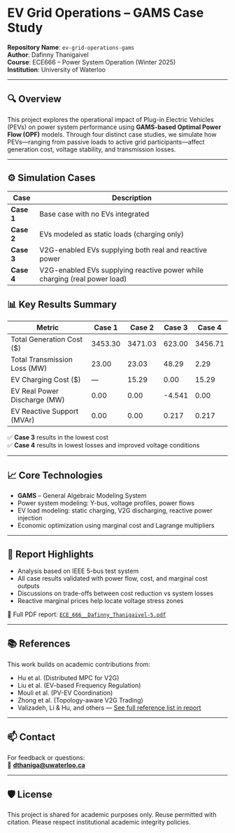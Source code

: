 # EV Grid Operations – GAMS Case Study

**Repository Name**: `ev-grid-operations-gams`  
**Author**: Dafinny Thanigaivel  
**Course**: ECE666 – Power System Operation (Winter 2025)  
**Institution**: University of Waterloo

---

## 🔍 Overview

This project explores the operational impact of Plug-in Electric Vehicles (PEVs) on power system performance using **GAMS-based Optimal Power Flow (OPF)** models. Through four distinct case studies, we simulate how PEVs—ranging from passive loads to active grid participants—affect generation cost, voltage stability, and transmission losses.

---

## ⚙️ Simulation Cases

| Case | Description |
|------|-------------|
| **Case 1** | Base case with no EVs integrated |
| **Case 2** | EVs modeled as static loads (charging only) |
| **Case 3** | V2G-enabled EVs supplying both real and reactive power |
| **Case 4** | V2G-enabled EVs supplying reactive power while charging (real power load) |


## 📊 Key Results Summary

| Metric                        | Case 1     | Case 2     | Case 3     | Case 4     |
|------------------------------|------------|------------|------------|------------|
| Total Generation Cost ($)    | 3453.30    | 3471.03    | 623.00     | 3456.71    |
| Total Transmission Loss (MW) | 23.00      | 23.03      | 48.29      | 2.29       |
| EV Charging Cost ($)         | —          | 15.29      | 0.00       | 15.29      |
| EV Real Power Discharge (MW) | 0.00       | 0.00       | -4.541     | 0.00       |
| EV Reactive Support (MVAr)   | 0.00       | 0.00       | 0.217      | 0.217      |

✅ **Case 3** results in the lowest cost  
✅ **Case 4** results in lowest losses and improved voltage conditions

---

## 📈 Core Technologies

- **GAMS** – General Algebraic Modeling System
- Power system modeling: Y-bus, voltage profiles, power flows
- EV load modeling: static charging, V2G discharging, reactive power injection
- Economic optimization using marginal cost and Lagrange multipliers

---

## 📑 Report Highlights

- Analysis based on IEEE 5-bus test system  
- All case results validated with power flow, cost, and marginal cost outputs  
- Discussions on trade-offs between cost reduction vs system losses  
- Reactive marginal prices help locate voltage stress zones  

📄 Full PDF report: [`ECE_666__Dafinny_Thanigaivel-5.pdf`](report/ECE_666__Dafinny_Thanigaivel-5.pdf)


---

## 📚 References

This work builds on academic contributions from:

- Hu et al. (Distributed MPC for V2G)
- Liu et al. (EV-based Frequency Regulation)
- Mouli et al. (PV-EV Coordination)
- Zhong et al. (Topology-aware V2G Trading)
- Valizadeh, Li & Hu, and others — [See full reference list in report](./ECE_666__Dafinny_Thanigaivel.pdf)

---

## 📫 Contact

For feedback or questions:  
📧 **dthaniga@uwaterloo.ca**

---

## 🛡️ License

This project is shared for academic purposes only. Reuse permitted with citation. Please respect institutional academic integrity policies.

